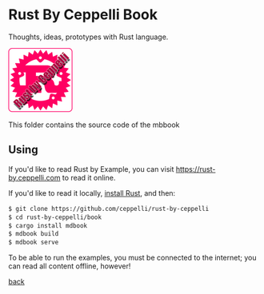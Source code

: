 # Rust By Ceppelli Book
Thoughts, ideas, prototypes with Rust language.

![Rust By Ceppelli Logo](src/assets/rust-by-ceppelli-128x128.png)

This folder contains the source code of the mbbook

## Using

If you'd like to read Rust by Example, you can visit <https://rust-by.ceppelli.com>
to read it online.

If you'd like to read it locally, [install Rust], and then:

```bash
$ git clone https://github.com/ceppelli/rust-by-ceppelli
$ cd rust-by-ceppelli/book
$ cargo install mdbook
$ mdbook build
$ mdbook serve
```

[install Rust]: https://www.rust-lang.org/tools/install

To be able to run the examples, you must be connected to the internet; you can
read all content offline, however!


[back](../README.md)
